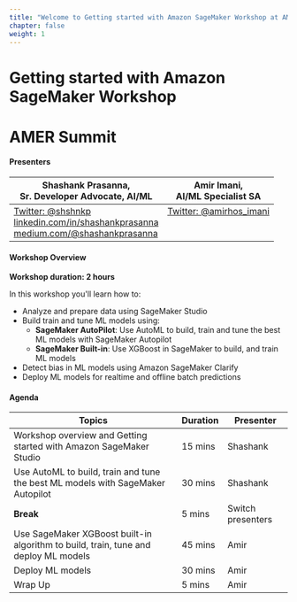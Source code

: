 ```yaml
---
title: "Welcome to Getting started with Amazon SageMaker Workshop at AMER Summit"
chapter: false
weight: 1
---
```


# Getting started with Amazon SageMaker Workshop
# AMER Summit

#### Presenters

| Shashank Prasanna, <br>Sr. Developer Advocate, AI/ML      | Amir Imani,<br>AI/ML Specialist SA |
| ----------- | ----------- |
| [Twitter: @shshnkp](https://twitter.com/shshnkp)<br>[linkedin.com/in/shashankprasanna](https://www.linkedin.com/in/shashankprasanna)<br> [medium.com/@shashankprasanna](https://www.medium.com/@shashankprasanna)    | [Twitter: @amirhos_imani](https://twitter.com/amirhos_imani)<br><br><br>      |

#### Workshop Overview
**Workshop duration: 2 hours**

In this workshop you'll learn how to:

* Analyze and prepare data using SageMaker Studio
* Build train and tune ML models using:
  * **SageMaker AutoPilot**: Use AutoML to build, train and tune the best ML models with SageMaker Autopilot
  * **SageMaker Built-in**: Use XGBoost in SageMaker to build, and train ML models
* Detect bias in ML models using Amazon SageMaker Clarify
* Deploy ML models for realtime and offline batch predictions

#### Agenda

| Topics      | Duration | Presenter |
| ----------- | ----------| --- |
| Workshop overview and Getting started with Amazon SageMaker Studio      | 15 mins       |  Shashank |
| Use AutoML to build, train and tune the best ML models with SageMaker Autopilot  | 30 mins        | Shashank |
| **Break**   | 5 mins        | Switch presenters |
| Use SageMaker XGBoost built-in algorithm to build, train, tune and deploy ML models   | 45 mins        | Amir |
| Deploy ML models   | 30 mins        | Amir |
| Wrap Up   | 5 mins        | Amir |
